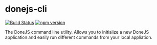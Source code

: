 # donejs-cli

[![Build Status](https://travis-ci.org/donejs/cli.svg?branch=master)](https://travis-ci.org/donejs/cli)
[![npm version](https://badge.fury.io/js/donejs-cli.svg)](http://badge.fury.io/js/donejs-cli)

The DoneJS command line utility. Allows you to initialize a new DoneJS application and easily run different commands from your local appliation.
